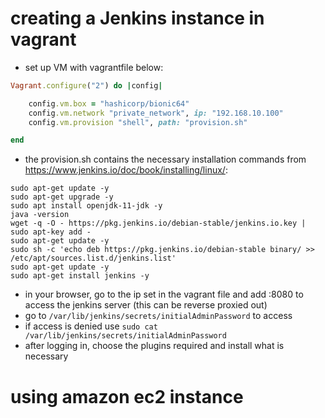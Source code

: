 # creating a Jenkins instance in vagrant
- set up VM with vagrantfile below:
```ruby
Vagrant.configure("2") do |config|

	config.vm.box = "hashicorp/bionic64"
	config.vm.network "private_network", ip: "192.168.10.100"
	config.vm.provision "shell", path: "provision.sh"

end

```
- the provision.sh contains the necessary installation commands from https://www.jenkins.io/doc/book/installing/linux/:
```linux
sudo apt-get update -y
sudo apt-get upgrade -y
sudo apt install openjdk-11-jdk -y
java -version
wget -q -O - https://pkg.jenkins.io/debian-stable/jenkins.io.key | sudo apt-key add -
sudo apt-get update -y
sudo sh -c 'echo deb https://pkg.jenkins.io/debian-stable binary/ >> /etc/apt/sources.list.d/jenkins.list'
sudo apt-get update -y
sudo apt-get install jenkins -y
```
- in your browser, go to the ip set in the vagrant file and add :8080 to access the jenkins server (this can be reverse proxied out)
- go to `/var/lib/jenkins/secrets/initialAdminPassword` to access
- if access is denied use `sudo cat /var/lib/jenkins/secrets/initialAdminPassword`
- after logging in, choose the plugins required and install what is necessary

# using amazon ec2 instance